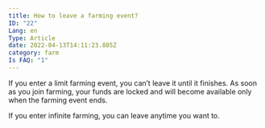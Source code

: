 ```yaml
---
title: How to leave a farming event?
ID: "22"
Lang: en
Type: Article
date: 2022-04-13T14:11:23.885Z
category: farm
Is FAQ: "1"
---
```

If you enter a limit farming event, you can’t leave it until it finishes. As soon as you join farming, your funds are locked and will become available only when the farming event ends.

If you enter infinite farming, you can leave anytime you want to.